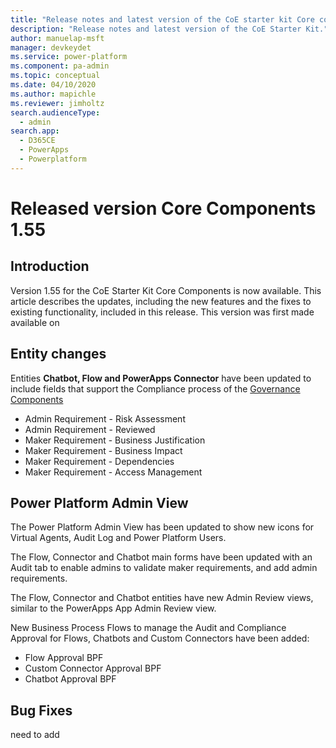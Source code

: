 ```yaml
---
title: "Release notes and latest version of the CoE starter kit Core components 1.55 | MicrosoftDocs"
description: "Release notes and latest version of the CoE Starter Kit."
author: manuelap-msft
manager: devkeydet
ms.service: power-platform
ms.component: pa-admin
ms.topic: conceptual
ms.date: 04/10/2020
ms.author: mapichle
ms.reviewer: jimholtz
search.audienceType: 
  - admin
search.app: 
  - D365CE
  - PowerApps
  - Powerplatform
---
```


# Released version Core Components 1.55

## Introduction

Version 1.55 for the CoE Starter Kit Core Components is now available. This article describes the updates, including the new features and the fixes to existing functionality, included in this release. This version was first made available on 

## Entity changes

Entities **Chatbot, Flow and PowerApps Connector** have been updated to include fields that support the Compliance process of the [Governance Components](govern-1.19.md)

- Admin Requirement - Risk Assessment
- Admin Requirement - Reviewed
- Maker Requirement - Business Justification
- Maker Requirement - Business Impact
- Maker Requirement - Dependencies
- Maker Requirement - Access Management

## Power Platform Admin View

The Power Platform Admin View has been updated to show new icons for Virtual Agents, Audit Log and Power Platform Users.

The Flow, Connector and Chatbot main forms have been updated with an Audit tab to enable admins to validate maker requirements, and add admin requirements.

The Flow, Connector and Chatbot entities have new Admin Review views, similar to the PowerApps App Admin Review view.

New Business Process Flows to manage the Audit and Compliance Approval for Flows, Chatbots and Custom Connectors have been added:

- Flow Approval BPF
- Custom Connector Approval BPF
- Chatbot Approval BPF

## Bug Fixes

need to add

